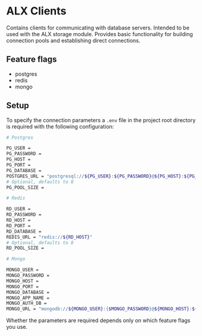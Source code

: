 # ALX Clients

Contains clients for communicating with database servers. Intended to be used with the ALX storage module.
Provides basic functionality for building connection pools and establishing direct connections.

## Feature flags

- postgres
- redis
- mongo

## Setup

To specify the connection parameters a `.env` file in the project root directory is required with the following configuration:

```bash
# Postgres

PG_USER =
PG_PASSWORD =
PG_HOST =
PG_PORT =
PG_DATABASE =
POSTGRES_URL = "postgresql://${PG_USER}:${PG_PASSWORD}@${PG_HOST}:${PG_PORT}/${PG_DATABASE}"
# Optional, defaults to 8
PG_POOL_SIZE =

# Redis

RD_USER =
RD_PASSWORD =
RD_HOST =
RD_PORT =
RD_DATABASE =
REDIS_URL = "redis://${RD_HOST}"
# Optional, defaults to 8
RD_POOL_SIZE = 

# Mongo

MONGO_USER =
MONGO_PASSWORD =
MONGO_HOST =
MONGO_PORT =
MONGO_DATABASE =
MONGO_APP_NAME =
MONGO_AUTH_DB =
MONGO_URL = "mongodb://${MONGO_USER}:{$MONGO_PASSWORD}@${MONGO_HOST}:${MONGO_PORT}/${MONGO_DATABASE}?authSource=${MONGO_AUTH_DB}"
```

Whether the parameters are required depends only on which feature flags you use.
